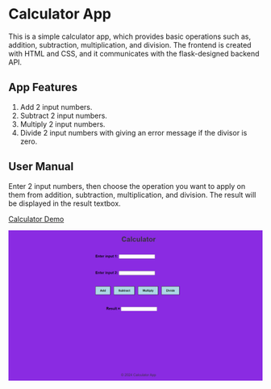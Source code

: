 # Calculator App

This is a simple calculator app, which provides basic operations such as, addition, subtraction, multiplication, and division. The frontend is created with HTML and CSS, and it communicates with the flask-designed backend API.

    
## App Features

1. Add 2 input numbers.
2. Subtract 2 input numbers.
3. Multiply 2 input numbers.
4. Divide 2 input numbers with giving an error message if the divisor is zero.

## User Manual

Enter 2 input numbers, then choose the operation you want to apply on them from addition, subtraction, multiplication, and division. The result will be displayed in the result textbox.
   
 [Calculator Demo](https://drive.google.com/file/d/1MwQPwvrtHE33XbzCC3cXhS6uKhRMGhPo/view?usp=sharing)

![App Interface Image](https://github.com/Rodina222/flask-simple-calculator-app/blob/main/calculator_with_flask.png)
